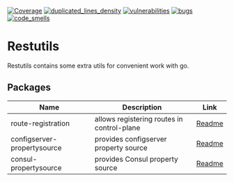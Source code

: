 [![Coverage](https://sonarcloud.io/api/project_badges/measure?metric=coverage&project=Netcracker_qubership-core-lib-go-rest-utils)](https://sonarcloud.io/summary/overall?id=Netcracker_qubership-core-lib-go-rest-utils)
[![duplicated_lines_density](https://sonarcloud.io/api/project_badges/measure?metric=duplicated_lines_density&project=Netcracker_qubership-core-lib-go-rest-utils)](https://sonarcloud.io/summary/overall?id=Netcracker_qubership-core-lib-go-rest-utils)
[![vulnerabilities](https://sonarcloud.io/api/project_badges/measure?metric=vulnerabilities&project=Netcracker_qubership-core-lib-go-rest-utils)](https://sonarcloud.io/summary/overall?id=Netcracker_qubership-core-lib-go-rest-utils)
[![bugs](https://sonarcloud.io/api/project_badges/measure?metric=bugs&project=Netcracker_qubership-core-lib-go-rest-utils)](https://sonarcloud.io/summary/overall?id=Netcracker_qubership-core-lib-go-rest-utils)
[![code_smells](https://sonarcloud.io/api/project_badges/measure?metric=code_smells&project=Netcracker_qubership-core-lib-go-rest-utils)](https://sonarcloud.io/summary/overall?id=Netcracker_qubership-core-lib-go-rest-utils)

# Restutils

Restutils contains some extra utils for convenient work with go.

## Packages 
|Name |Description |Link |
|-----|------------|-----|
|route-registration | allows registering routes in control-plane| [Readme](route-registration/README.md)|
| configserver-propertysource | provides configserver property source | [Readme](configserver-propertysource/README.md)
| consul-propertysource | provides Consul property source | [Readme](consul-propertysource/README.md)
